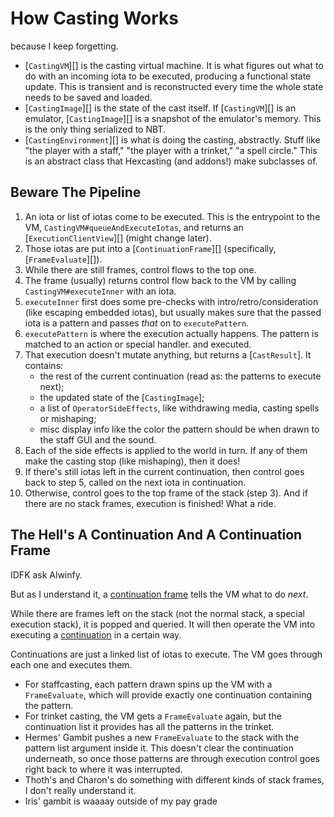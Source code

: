 # How Casting Works

because I keep forgetting.

- [`CastingVM`][] is the casting virtual machine. It is what figures out what to do with an incoming iota to be
  executed,
  producing a functional state update. This is transient and is reconstructed every time the whole state needs to be
  saved and loaded.
- [`CastingImage`][] is the state of the cast itself. If [`CastingVM`][] is an emulator, [`CastingImage`][] is a
  snapshot of the
  emulator's memory. This is the only thing serialized to NBT.
- [`CastingEnvironment`][] is what is doing the casting, abstractly. Stuff like "the player with a staff," "the player
  with a trinket," "a spell circle." This is an abstract class that Hexcasting (and addons!) make subclasses of.

## Beware The Pipeline

1. An iota or list of iotas come to be executed. This is the entrypoint to the VM,
   `CastingVM#queueAndExecuteIotas`, and returns an [`ExecutionClientView`][] (might change later).
2. Those iotas are put into a [`ContinuationFrame`][] (specifically, [`FrameEvaluate`][]).
3. While there are still frames, control flows to the top one.
4. The frame (usually) returns control flow back to the VM by calling `CastingVM#executeInner` with an iota.
5. `executeInner` first does some pre-checks with intro/retro/consideration (like escaping embedded iotas), but usually
   makes sure that the passed iota is a pattern and passes *that* on to `executePattern`.
6. `executePattern` is where the execution actually happens. The pattern is matched to an action or special handler.
   and executed.
7. That execution doesn't mutate anything, but returns a [`CastResult`]. It contains:
    - the rest of the current continuation (read as: the patterns to execute next);
    - the updated state of the [`CastingImage`];
    - a list of `OperatorSideEffects`, like withdrawing media, casting spells or mishaping;
    - misc display info like the color the pattern should be when drawn to the staff GUI and the sound.
8. Each of the side effects is applied to the world in turn. If any of them make the casting stop (like mishaping),
   then it does!
9. If there's still iotas left in the current continuation, then control goes back to step 5, called on the next iota in
   continuation.
10. Otherwise, control goes to the top frame of the stack (step 3). And if there are no stack frames, execution is
    finished! What a ride.

## The Hell's A Continuation And A Continuation Frame

IDFK ask Alwinfy.

But as I understand it, a [continuation frame][ContinuationFrame] tells the VM what to do *next*.

While there are frames left on the stack (not the normal stack, a special execution stack), it is popped and
queried. It will then operate the VM into executing a [continuation][Continuation] in a certain way.

Continuations are just a linked list of iotas to execute. The VM goes through each one and executes them.

- For staffcasting, each pattern drawn spins up the VM with a `FrameEvaluate`, which will provide exactly one
  continuation containing the pattern.
- For trinket casting, the VM gets a `FrameEvaluate` again, but the continuation list it provides has
  all the patterns in the trinket.
- Hermes' Gambit pushes a new `FrameEvaluate` to the stack with the pattern list argument inside it. This doesn't clear
  the continuation underneath, so once those patterns are through execution control goes right back to where it was
  interrupted.
- Thoth's and Charon's do something with different kinds of stack frames, I don't really understand it.
- Iris' gambit is waaaay outside of my pay grade

[CastingVM]: vm/CastingVM.kt

[CastingImage]: vm/CastingImage.kt

[CastingEnvironment]: CastingEnvironment.java

[ExecutionClientView]: ExecutionClientView.kt

[ContinuationFrame]: vm/ContinuationFrame.kt

[Continuation]: vm/SpellContinuation.kt

[FrameEvaluate]: vm/FrameEvaluate.kt

[CastResult]: CastResult.kt

